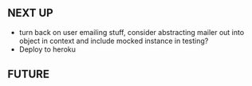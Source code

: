 ## NEXT UP

- turn back on user emailing stuff, consider abstracting mailer out into object in context and include mocked instance in testing?
- Deploy to heroku

## FUTURE
